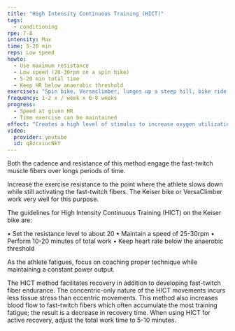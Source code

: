 ```yaml
---
title: "High Intensity Continuous Training (HICT)"
tags:
  - conditioning
rpe: 7-8
intensity: Max
time: 5-20 min
reps: Low speed
howto:
  - Use maximum resistance
  - Low speed (20-30rpm on a spin bike)
  - 5-20 min total time
  - Keep HR below anaerobic threshold
exercises: "Spin bike, Versaclimber, lunges up a steep hill, bike ride up a steep hill, box step-ups, etc."
frequency: 1-2 x / week x 6-8 weeks
progress:
  - Speed at given HR
  - Time exercise can be maintained
effect: "Creates a high level of stimulus to increase oxygen utilization and improve endurance of the moderate threshold fast-twitch muscle fibers."
video:
  provider: youtube
  id: q8zcxiucNkY
---
```


Both the cadence and resistance of this method engage the fast-twitch muscle fibers over
longs periods of time.

Increase the exercise resistance to the point where the athlete slows down while still
activating the fast-twitch fibers. The Keiser bike or VersaClimber work very well for this
purpose.

The guidelines for High Intensity Continuous Training (HICT) on the Keiser bike are:

• Set the resistance level to about 20
• Maintain a speed of 25-30rpm
• Perform 10-20 minutes of total work
• Keep heart rate below the anaerobic threshold

As the athlete fatigues, focus on coaching proper technique while maintaining a constant
power output.

The HICT method facilitates recovery in addition to developing fast-twitch fiber endurance.
The concentric-only nature of the HICT movements incurs less tissue stress than eccentric
movements. This method also increases blood flow to fast-twitch fibers which often
accumulate the most training fatigue; the result is a decrease in recovery time.
When using HICT for active recovery, adjust the total work time to 5-10 minutes.
